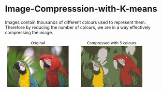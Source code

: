 # Image-Compresssion-with-K-means
Images contain thousands of different colours used to represent them. Therefore by reducing the number of colours, we are in a way effectively compressing the image.

<img src="https://github.com/Glenks123/Image-Compresssion-with-K-means/blob/main/images/comparison.png?raw=true" alt="comparison.png" title="Before and After Compression">
